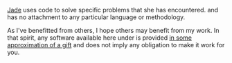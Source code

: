 
[Jade](https://jade.wtf) uses code to solve specific problems that she has encountered. and has no attachment to any particular language or methodology.

As I've benefitted from others, I hope others may benefit from my work. In that spirit, any software available here under is provided [in some approximation of a gift](https://apenwarr.ca/log/20211229) and does not imply any obligation to make it work for you.

<!--
## Badges are fun

[![US/Pacific timezone](https://img.shields.io/badge/timezone-US%2FPacific-informational)](https://www.timeanddate.com/worldclock/usa/oakland)
[![she/her pronouns](https://img.shields.io/badge/pronouns-she%2Fher-ff69b4)](https://pronoun.is/she/her)

-->
<!--
**jda/jda** is a ✨ _special_ ✨ repository because its `README.md` (this file) appears on your GitHub profile.

Here are some ideas to get you started:

- 🔭 I’m currently working on ...
- 🌱 I’m currently learning ...
- 👯 I’m looking to collaborate on ...
- 🤔 I’m looking for help with ...
- 💬 Ask me about ...
- 📫 How to reach me: ...
- 😄 Pronouns: ...
- ⚡ Fun fact: ...
-->
